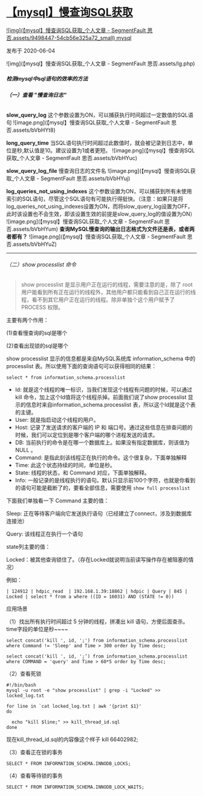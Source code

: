# [【mysql】慢查询SQL获取](https://segmentfault.com/a/1190000022838051)

[![img](【mysql】慢查询SQL获取_个人文章 - SegmentFault 思否.assets/9498447-54cb56e325a72_small) mysql](https://segmentfault.com/t/mysql)

发布于 2020-06-04

![img](【mysql】慢查询SQL获取_个人文章 - SegmentFault 思否.assets/lg.php)

##### **检测mysql中sql语句的效率的方法**

###### **（一）查看 ”慢查询日志“**

**slow_query_log**
这个参数设置为ON，可以捕获执行时间超过一定数值的SQL语句
![image.png](【mysql】慢查询SQL获取_个人文章 - SegmentFault 思否.assets/bVbHYt8)

**long_query_time**
当SQL语句执行时间超过此数值时，就会被记录到日志中，单位是秒,默认值是10。建议设置为1或者更短。
![image.png](【mysql】慢查询SQL获取_个人文章 - SegmentFault 思否.assets/bVbHYuc)

**slow_query_log_file**
慢查询日志的文件名
![image.png](【mysql】慢查询SQL获取_个人文章 - SegmentFault 思否.assets/bVbHYuj)

**log_queries_not_using_indexes**
这个参数设置为ON，可以捕获到所有未使用索引的SQL语句，尽管这个SQL语句有可能执行得挺快。（注意：如果只是将log_queries_not_using_indexes设置为ON，而将slow_query_log设置为OFF，此时该设置也不会生效，即该设置生效的前提是slow_query_log的值设置为ON）
![image.png](【mysql】慢查询SQL获取_个人文章 - SegmentFault 思否.assets/bVbHYum)
**查询MySQL慢查询的输出日志格式为文件还是表，或者两者都有？**
![image.png](【mysql】慢查询SQL获取_个人文章 - SegmentFault 思否.assets/bVbHYuZ)

------

###### （二）show processlist 命令

> show processlist 是显示用户正在运行的线程，需要注意的是，除了 root 用户能看到所有正在运行的线程外，其他用户都只能看到自己正在运行的线程，看不到其它用户正在运行的线程。除非单独个这个用户赋予了PROCESS 权限。

主要有两个作用：

(1)查看慢查询的sql是哪个

(2)查看出现锁的sql是哪个

show processlist 显示的信息都是来自MySQL系统库 information_schema 中的 processlist 表。所以使用下面的查询语句可以获得相同的结果：

```
select * from information_schema.processlist
```

- Id: 就是这个线程的唯一标识，当我们发现这个线程有问题的时候，可以通过 kill 命令，加上这个Id值将这个线程杀掉。前面我们说了show processlist 显示的信息时来自information_schema.processlist 表，所以这个Id就是这个表的主键。
- User: 就是指启动这个线程的用户。
- Host: 记录了发送请求的客户端的 IP 和 端口号。通过这些信息在排查问题的时候，我们可以定位到是哪个客户端的哪个进程发送的请求。
- DB: 当前执行的命令是在哪一个数据库上。如果没有指定数据库，则该值为 NULL 。
- Command: 是指此刻该线程正在执行的命令。这个很复杂，下面单独解释
- Time: 此这个状态持续的时间，单位是秒。
- State: 线程的状态，和 Command 对应，下面单独解释。
- Info: 一般记录的是线程执行的语句。默认只显示前100个字符，也就是你看到的语句可能是截断了的，要看全部信息，需要使用 `show full processlist`

下面我们单独看一下 Command 主要的值：

Sleep: 正在等待客户端向它发送执行语句（已经建立了connect，涉及到数据库连接池）

Query: 该线程正在执行一个语句

state列主要的值：

Locked：被其他查询锁住了。（存在Locked就说明当前读写操作存在被阻塞的情况）

例如：

```
| 124912 | hdpic_read  | 192.168.1.39:18862 | hdpic | Query | 845 | Locked | select * from a where ((ID = 16031) AND (STATE != 0))
```

应用场景

（1）找出所有执行时间超过 5 分钟的线程，拼凑出 kill 语句，方便后面查杀。time字段的单位是秒~~~~

```
select concat('kill ', id, ';') from information_schema.processlist where Command != 'Sleep' and Time > 300 order by Time desc;

select concat('kill ', id, ';’) from information_schema.processlist where COMMAND = 'query' and Time > 60*5 order by Time desc;
```

（2）查看死锁

```
#!/bin/bash
mysql -u root -e "show processlist" | grep -i "Locked" >> locked_log.txt

for line in `cat locked_log.txt | awk '{print $1}'
do

  echo "kill $line;" >> kill_thread_id.sql
done
```

现在kill_thread_id.sql的内容像这个样子 kill 66402982;

（3）查看正在锁的事务

```
SELECT * FROM INFORMATION_SCHEMA.INNODB_LOCKS;
```

（4）查看等待锁的事务

```
SELECT * FROM INFORMATION_SCHEMA.INNODB_LOCK_WAITS; 
```